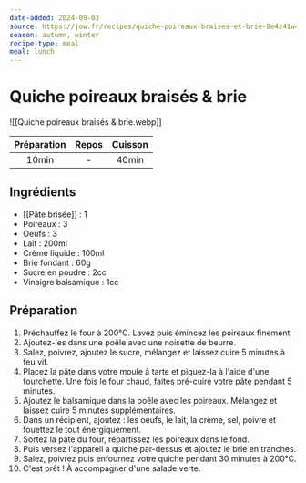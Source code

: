 ```yaml
---
date-added: 2024-09-03
source: https://jow.fr/recipes/quiche-poireaux-braises-et-brie-8e4z41w4lapt196f02mi?coversCount=6&from=menu
season: autumn, winter
recipe-type: meal
meal: lunch
---
```


# Quiche poireaux braisés & brie

![[Quiche poireaux braisés & brie.webp]]

| Préparation | Repos | Cuisson |
|:-----------:|:-----:|:-------:|
|    10min    |   -   |  40min  |

## Ingrédients

- [[Pâte brisée]] : 1
- Poireaux : 3
- Oeufs : 3
- Lait : 200ml
- Crème liquide : 100ml
- Brie fondant : 60g
- Sucre en poudre : 2cc
- Vinaigre balsamique : 1cc

## Préparation

1. Préchauffez le four à 200°C. Lavez puis émincez les poireaux finement.
2. Ajoutez-les dans une poêle avec une noisette de beurre.
3. Salez, poivrez, ajoutez le sucre, mélangez et laissez cuire 5 minutes à feu vif.
4. Placez la pâte dans votre moule à tarte et piquez-la à l'aide d'une fourchette. Une fois le four chaud, faites pré-cuire votre pâte pendant 5 minutes.
5. Ajoutez le balsamique dans la poêle avec les poireaux. Mélangez et laissez cuire 5 minutes supplémentaires.
6. Dans un récipient, ajoutez : les oeufs, le lait, la crème, sel, poivre et fouettez le tout énergiquement.
7. Sortez la pâte du four, répartissez les poireaux dans le fond.
8. Puis versez l'appareil à quiche par-dessus et ajoutez le brie en tranches.
9. Salez, poivrez puis enfournez votre quiche pendant 30 minutes à 200°C.
10. C'est prêt ! À accompagner d'une salade verte.

